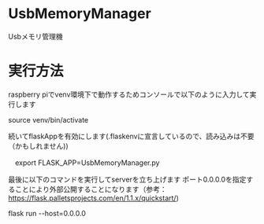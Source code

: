 # UsbMemoryManager
Usbメモリ管理機

# 実行方法

raspberry piでvenv環境下で動作するためコンソールで以下のように入力して実行します

 source venv/bin/activate
 
続いてflaskAppを有効にします(.flaskenvに宣言しているので、読み込みは不要（かもしれません))

　export FLASK_APP=UsbMemoryManager.py

最後に以下のコマンドを実行してserverを立ち上げます
ポート0.0.0.0を指定することにより外部公開することになります（参考：https://flask.palletsprojects.com/en/1.1.x/quickstart/)

 flask run --host=0.0.0.0

